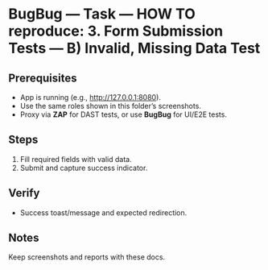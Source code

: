 ﻿# BugBug — Task — HOW TO reproduce: 3. Form Submission Tests — B) Invalid, Missing Data Test

## Prerequisites

- App is running (e.g., http://127.0.0.1:8080).
- Use the same roles shown in this folder’s screenshots.
- Proxy via **ZAP** for DAST tests, or use **BugBug** for UI/E2E tests.

## Steps

1. Fill required fields with valid data.
2. Submit and capture success indicator.

## Verify

- Success toast/message and expected redirection.

## Notes

Keep screenshots and reports with these docs.


